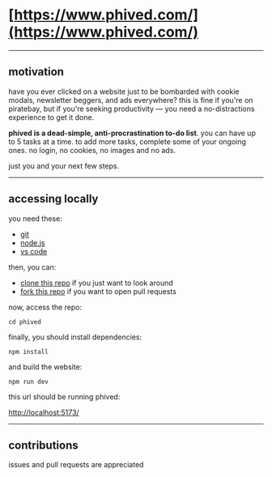 # [https://www.phived.com/](https://www.phived.com/)

---

## motivation

have you ever clicked on a website just to be bombarded with cookie modals, newsletter beggers, and ads everywhere? this is fine if you're on piratebay, but if you're seeking productivity — you need a no-distractions experience to get it done.

**phived is a dead-simple, anti-procrastination to-do list**. you can have up to 5 tasks at a time. to add more tasks, complete some of your ongoing ones. no login, no cookies, no images and no ads.

just you and your next few steps.

---

## accessing locally

you need these:

- [git](https://git-scm.com/downloads)
- [node.js](https://nodejs.org/en/download/)
- [vs code](https://code.visualstudio.com/download)

then, you can:

- [clone this repo](https://docs.github.com/en/repositories/creating-and-managing-repositories/cloning-a-repository) if you just want to look around
- [fork this repo](https://docs.github.com/en/get-started/quickstart/fork-a-repo) if you want to open pull requests

now, access the repo:

`cd phived`

finally, you should install dependencies:

`npm install`

and build the website:

`npm run dev`

this url should be running phived:

[http://localhost:5173/](http://localhost:5173/)

---

## contributions

issues and pull requests are appreciated
